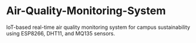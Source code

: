 # Air-Quality-Monitoring-System
IoT-based real-time air quality monitoring system for campus sustainability using ESP8266, DHT11, and MQ135 sensors.
